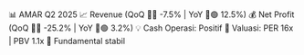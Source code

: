 📊 AMAR Q2 2025
📈 Revenue (QoQ 🔻🔴 -7.5% | YoY 🔼🟢 12.5%)
💰 Net Profit (QoQ 🔻🔴 -25.2% | YoY 🔼🟢 3.2%)
💡 Cash Operasi: Positif
🧮 Valuasi: PER 16x | PBV 1.1x
🧱 Fundamental stabil
